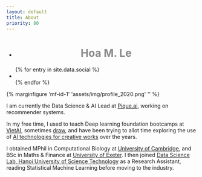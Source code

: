 ```yaml
---
layout: default
title: About
priority: 80
---
```

<ul>
<li><h1 class="content-listing-header sans" style="text-align: center; opacity: 50%">Hoa M. Le</h1></li>
</ul>
<ul class="social-links">
  {% for entry in site.data.social %}
    <li>
      <a href="{{ entry.link }}"><span class="{{ entry.icon }}"></span></a>
    </li>
  {% endfor %}  
</ul>

{% marginfigure 'mf-id-1' 'assets/img/profile_2020.png' '' %}

I am currently the Data Science & AI Lead at [Pique.ai](//pique.ai/), working on recommender systems.

In my free time, I used to teach Deep learning foundation bootcamps at [VietAI](//vietai.org), sometimes <a href="/art">draw</a>, and have been trying to allot time exploring the use of <a href="/portfolio#compart">AI technologies for creative works</a> over the years.

I obtained MPhil in Computational Biology at <a href="//www.damtp.cam.ac.uk/">University of Cambridge</a>, and BSc in Maths & Finance at <a href="//www.exeter.ac.uk/">University of Exeter</a>. I then joined <a href="http://ds.soict.hust.edu.vn">Data Science Lab, Hanoi University of Science Technology</a>  as a Research Assistant, reading Statistical Machine Learning before moving to the industry. 
